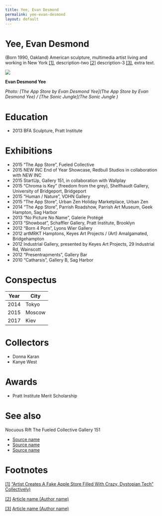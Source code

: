 ```yaml
---
title: Yee, Evan Desmond
permalink: yee-evan-desmond
layout: default
---
```


# Yee, Evan Desmond

(Born 1990, Oakland) American sculpture, multimedia artist living and working in New York <span id="a1">[\[1\]](#f1)</span>, description-two <span id="a2">[\[2\]](#f2)</span> description-3 <span id="a3">[\[3\]](#f3)</span>, extra text.

![](https://static1.squarespace.com/static/587fc9f820099ea28128e453/t/589b8524893fc0809a73c370/1486587990455/Evan+Desmond+Yee+in+front+of+his+installation+%22The+App+Store%22)

**Evan Desmond Yee**

*Photo: [The App Store by Evan Desmond Yee](The App Store by Evan Desmond Yee) / [The Sonic Jungle](The Sonic Jungle )*

# Education

+ 2013 BFA Sculpture, Pratt Institute

# Exhibitions

+ 2015 “The App Store”, Fueled Collective
+ 2015 NEW INC End of Year Showcase, Redbull Studios in collaboration with NEW INC
+ 2015 StartUp, Gallery 151, in collaboration with Wallplay
+ 2015 “Chroma is Key” (freedom from the grey), Shelfhaudt Gallery, University of Bridgeport, Bridgeport
+ 2015 “Human / Nature”, VOHN Gallery
+ 2015 “The App Store”, Urban Zen Holiday Marketplace, Urban Zen
+ 2014 “The App Store”, Parrish Roadshow, Parrish Art Museum, Geek Hampton, Sag Harbor
+ 2013 “No Picture No Name”, Galerie Protégé
+ 2013 “Showboat”, Schaffler Gallery, Pratt Institute, Brooklyn
+ 2012 “Born 4 Porn”, Lyons Wier Gallery
+ 2012 artMRKT Hamptons,  Keyes Art Projects / (Art) Amalgamated, Bridgehampton
+ 2012 Industrial Gallery, presented by Keyes Art Projects, 29 Industrial Rd, Wainscott
+ 2012 “Presentrapments”, Gallery Bar
+ 2010 “Catharsis”, Gallery B, Sag Harbor

# Conspectus

|Year|City|
|----|---------|
|2014|Tokyo|
|2015|Moscow|
|2017|Kiev|

# Collectors

+ Donna Karan
+ Kanye West

# Awards

+ Pratt Institute Merit Scholarship

# See also

Nocuous Rift
The Fueled Collective
Gallery 151

- [Source name](http://example.net/)
- [Source name](http://example.net/)
- [Source name](http://example.net/)

# Footnotes

[[1]](#a1) <span id="f1"></span> [“Artist Creates A Fake Apple Store Filled With Crazy, Dystopian Tech” Collectively)](http://example.net/article)

[[2]](#a2) <span id="f2"></span> [Article name (Author name)](http://example.net/article)

[[3]](#a3) <span id="f3"></span> [Article name (Author name)](http://example.net/article)
